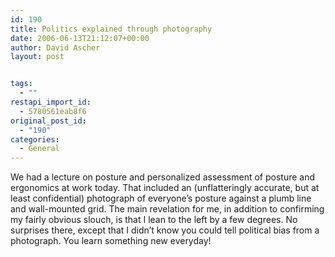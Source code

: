 ```yaml
---
id: 190
title: Politics explained through photography
date: 2006-06-13T21:12:07+00:00
author: David Ascher
layout: post


tags:
  - ""
restapi_import_id:
  - 5780561eab8f6
original_post_id:
  - "190"
categories:
  - General
---
```

We had a lecture on posture and personalized assessment of posture and ergonomics at work today. That included an (unflatteringly accurate, but at least confidential) photograph of everyone&#8217;s posture against a plumb line and wall-mounted grid. The main revelation for me, in addition to confirming my fairly obvious slouch, is that I lean to the left by a few degrees. No surprises there, except that I didn&#8217;t know you could tell political bias from a photograph. You learn something new everyday!